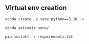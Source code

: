 
## Virtual env creation

```bash
conda create -p venv python==3.10 -y
```

```bash
conda activate venv/
```
```bash
pip install -r requirements.txt
```



    
